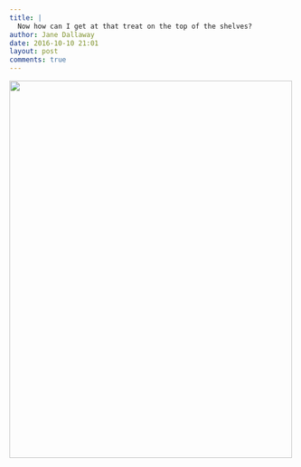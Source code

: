 ```yaml
---
title: |
  Now how can I get at that treat on the top of the shelves?
author: Jane Dallaway
date: 2016-10-10 21:01
layout: post
comments: true
---
```


<div>
        <a href="http://static.skitters.dallaway.com/2016-10-10-now-how-can-i-get-at-that-treat-on-the-top-of-the-shelves-fullsize-IMG_3972.JPG">
          <img src="http://static.skitters.dallaway.com/2016-10-10-now-how-can-i-get-at-that-treat-on-the-top-of-the-shelves-thumb-IMG_3972.JPG" width="500" height="667"/>
        </a>
      </div>



  

      